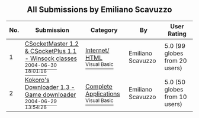 ﻿<div align="center">

## All Submissions by Emiliano Scavuzzo

</div>

No.  | Submission | Category | By   | User Rating
---- | ---------- | -------- | ---- | -----------
1 | [CSocketMaster 1\.2 & CSocketPlus 1\.1 \- Winsock classes<br /><sup>2004-06-30 18:01:16</sup>](https://github.com/Planet-Source-Code/emiliano-scavuzzo-csocketmaster-1-2-csocketplus-1-1-winsock-classes__1-54681) | [Internet/ HTML<br /><sup>Visual Basic</sup>](../ByCategory/internet-html__1-34.md) | Emiliano Scavuzzo | 5.0 (99 globes from 20 users)
2 | [Kokoro's Downloader 1\.3 \- Game downloader<br /><sup>2004-06-29 13:54:28</sup>](https://github.com/Planet-Source-Code/emiliano-scavuzzo-kokoro-s-downloader-1-3-game-downloader__1-54697) | [Complete Applications<br /><sup>Visual Basic</sup>](../ByCategory/complete-applications__1-27.md) | Emiliano Scavuzzo | 5.0 (50 globes from 10 users)
